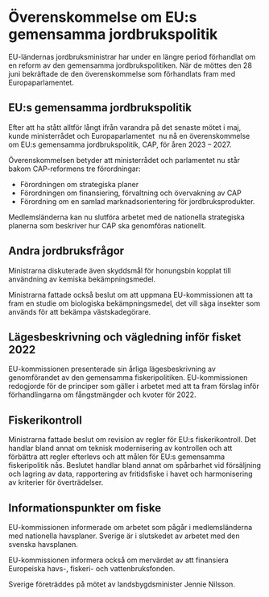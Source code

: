 # Överenskommelse om EU:s gemensamma jordbrukspolitik

EU-ländernas jordbruksministrar har under en längre period förhandlat om en reform av den gemensamma jordbrukspolitiken. När de möttes den 28 juni bekräftade de den överenskommelse som förhandlats fram med Europaparlamentet.

## EU:s gemensamma jordbrukspolitik

Efter att ha stått alltför långt ifrån varandra på det senaste mötet i maj, kunde ministerrådet och Europaparlamentet  nu nå en överenskommelse om EU:s gemensamma jordbrukspolitik, CAP, för åren 2023 – 2027.

Överenskommelsen betyder att ministerrådet och parlamentet nu står bakom CAP-reformens tre förordningar:

* Förordningen om strategiska planer
* Förordningen om finansiering, förvaltning och övervakning av CAP
* Förordning om en samlad marknadsorientering för jordbruksprodukter.

Medlemsländerna kan nu slutföra arbetet med de nationella strategiska planerna som beskriver hur CAP ska genomföras nationellt.

## Andra jordbruksfrågor

Ministrarna diskuterade även skyddsmål för honungsbin kopplat till användning av kemiska bekämpningsmedel.

Ministrarna fattade också beslut om att uppmana EU-kommissionen att ta fram en studie om biologiska bekämpningsmedel, det vill säga insekter som används för att bekämpa västskadegörare.

## Lägesbeskrivning och vägledning inför fisket 2022

EU-kommissionen presenterade sin årliga lägesbeskrivning av genomförandet av den gemensamma fiskeripolitiken. EU-kommissionen redogjorde för de principer som gäller i arbetet med att ta fram förslag inför förhandlingarna om fångstmängder och kvoter för 2022.

## Fiskerikontroll

Ministrarna fattade beslut om revision av regler för EU:s fiskerikontroll. Det handlar bland annat om teknisk modernisering av kontrollen och att förbättra att regler efterlevs och att målen för EU:s gemensamma fiskeripolitik nås. Beslutet handlar bland annat om spårbarhet vid försäljning och lagring av data, rapportering av fritidsfiske i havet och harmonisering av kriterier för överträdelser.

## Informationspunkter om fiske

EU-kommissionen informerade om arbetet som pågår i medlemsländerna med nationella havsplaner. Sverige är i slutskedet av arbetet med den svenska havsplanen.

EU-kommissionen informera också om mervärdet av att finansiera Europeiska havs-, fiskeri- och vattenbruksfonden.

Sverige företräddes på mötet av landsbygdsminister Jennie Nilsson.
